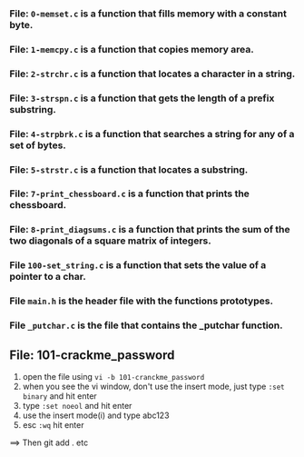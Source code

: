 ### File: `0-memset.c` is a function that fills memory with a constant byte.

### File: `1-memcpy.c` is a function that copies memory area.

### File: `2-strchr.c` is a function that locates a character in a string.

### File: `3-strspn.c` is a function that gets the length of a prefix substring.

### File: `4-strpbrk.c` is a function that searches a string for any of a set of bytes.

### File: `5-strstr.c` is a function that locates a substring.

### File: `7-print_chessboard.c` is a function that prints the chessboard.

### File: `8-print_diagsums.c` is a function that prints the sum of the two diagonals of a square matrix of integers.

### File `100-set_string.c` is a function that sets the value of a pointer to a char.

### File `main.h` is the header file with the functions prototypes.

### File `_putchar.c` is the file that contains the _putchar function.

##  File: 101-crackme_password
1. open the file using `vi -b 101-cranckme_password`
2. when you see the vi window, don't use the insert mode, just type `:set binary` and hit enter
3. type `:set noeol` and hit enter
4. use the insert mode(i) and type abc123
5. esc `:wq` hit enter

==> Then git add . etc
